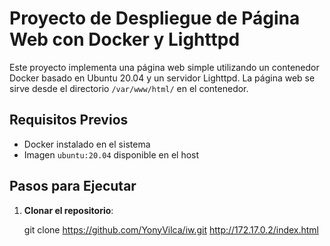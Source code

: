 # Proyecto de Despliegue de Página Web con Docker y Lighttpd

Este proyecto implementa una página web simple utilizando un contenedor Docker basado en Ubuntu 20.04 y un servidor Lighttpd. La página web se sirve desde el directorio `/var/www/html/` en el contenedor.

## Requisitos Previos

- Docker instalado en el sistema
- Imagen `ubuntu:20.04` disponible en el host

## Pasos para Ejecutar

1. **Clonar el repositorio**:

   git clone https://github.com/YonyVilca/iw.git
   http://172.17.0.2/index.html
  
